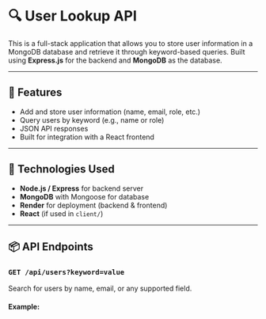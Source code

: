 # 🔍 User Lookup API

This is a full-stack application that allows you to store user information in a MongoDB database and retrieve it through keyword-based queries. Built using **Express.js** for the backend and **MongoDB** as the database.

---

## 🚀 Features

- Add and store user information (name, email, role, etc.)
- Query users by keyword (e.g., name or role)
- JSON API responses
- Built for integration with a React frontend

---

## 🧠 Technologies Used

- **Node.js / Express** for backend server
- **MongoDB** with Mongoose for database
- **Render** for deployment (backend & frontend)
- **React** (if used in `client/`)

---

## 📦 API Endpoints

### `GET /api/users?keyword=value`

Search for users by name, email, or any supported field.

#### Example:


